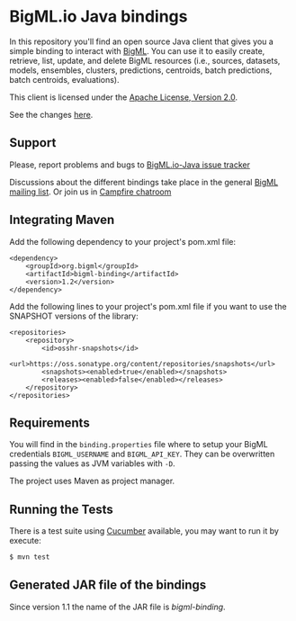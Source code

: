 # BigML.io Java bindings

In this repository you'll find an open source Java client that gives
you a simple binding to interact with [BigML](https://bigml.io). You
can use it to easily create, retrieve, list, update, and delete BigML
resources (i.e., sources, datasets, models, ensembles, clusters, 
predictions, centroids, batch predictions, batch centroids, evaluations).

This client is licensed under the
[Apache License, Version 2.0](http://www.apache.org/licenses/LICENSE-2.0.html).

See the changes [here](Changes.md).

## Support

Please, report problems and bugs to 
[BigML.io-Java issue tracker](https://github.com/javinp/bigml-java/issues)

Discussions about the different bindings take place in the general
[BigML mailing list](http://groups.google.com/group/bigml). Or join us
in [Campfire chatroom](https://bigmlinc.campfirenow.com/f20a0)

## Integrating Maven

Add the following dependency to your project's pom.xml file:

    <dependency>
        <groupId>org.bigml</groupId>
        <artifactId>bigml-binding</artifactId>
        <version>1.2</version>
    </dependency>

Add the following lines to your project's pom.xml file if you want to use the SNAPSHOT versions of the library:

    <repositories>
        <repository>
            <id>osshr-snapshots</id>
            <url>https://oss.sonatype.org/content/repositories/snapshots</url>
            <snapshots><enabled>true</enabled></snapshots>
            <releases><enabled>false</enabled></releases>
        </repository>
    </repositories>

## Requirements

You will find in the `binding.properties` file where to setup your BigML credentials
`BIGML_USERNAME` and `BIGML_API_KEY`. They can be overwritten passing
the values as JVM variables with `-D`.

The project uses Maven as project manager.

## Running the Tests

There is a test suite using [Cucumber](http://cukes.info/) available,
you may want to run it by execute:

```bash
$ mvn test
```
## Generated JAR file of the bindings

Since version 1.1 the name of the JAR file is _bigml-binding_.
